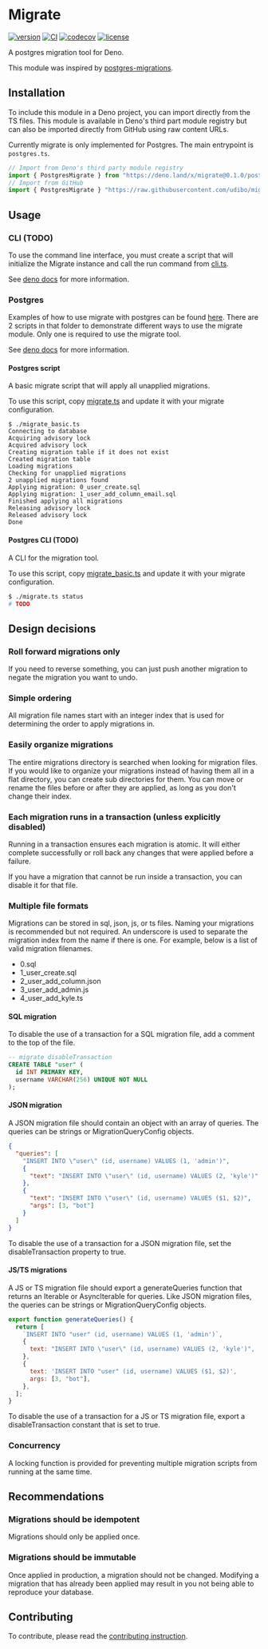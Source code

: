 # Migrate

[![version](https://img.shields.io/badge/release-0.1.0-success)](https://deno.land/x/migrate@0.1.0)
[![CI](https://github.com/udibo/migrate/workflows/CI/badge.svg)](https://github.com/udibo/migrate/actions?query=workflow%3ACI)
[![codecov](https://codecov.io/gh/udibo/migrate/branch/main/graph/badge.svg?token=8Q7TSUFWUY)](https://codecov.io/gh/udibo/migrate)
[![license](https://img.shields.io/github/license/udibo/migrate)](https://github.com/udibo/migrate/blob/master/LICENSE)

A postgres migration tool for Deno.

This module was inspired by
[postgres-migrations](https://www.npmjs.com/package/postgres-migrations).

## Installation

To include this module in a Deno project, you can import directly from the TS
files. This module is available in Deno's third part module registry but can
also be imported directly from GitHub using raw content URLs.

Currently migrate is only implemented for Postgres. The main entrypoint is
`postgres.ts`.

```ts
// Import from Deno's third party module registry
import { PostgresMigrate } from "https://deno.land/x/migrate@0.1.0/postgres.ts";
// Import from GitHub
import { PostgresMigrate } "https://raw.githubusercontent.com/udibo/migrate/0.1.0/postgres.ts";
```

## Usage

### CLI (TODO)

To use the command line interface, you must create a script that will initialize
the Migrate instance and call the run command from [cli.ts](cli.ts).

See [deno docs](https://doc.deno.land/https/deno.land/x/migrate@0.1.0/cli.ts)
for more information.

### Postgres

Examples of how to use migrate with postgres can be found
[here](examples/postgres). There are 2 scripts in that folder to demonstrate
different ways to use the migrate module. Only one is required to use the
migrate tool.

See
[deno docs](https://doc.deno.land/https/deno.land/x/migrate@0.1.0/postgres.ts)
for more information.

#### Postgres script

A basic migrate script that will apply all unapplied migrations.

To use this script, copy [migrate.ts](examples/postgres/migrate.ts) and update
it with your migrate configuration.

```
$ ./migrate_basic.ts
Connecting to database
Acquiring advisory lock
Acquired advisory lock
Creating migration table if it does not exist
Created migration table
Loading migrations
Checking for unapplied migrations
2 unapplied migrations found
Applying migration: 0_user_create.sql
Applying migration: 1_user_add_column_email.sql
Finished applying all migrations
Releasing advisory lock
Released advisory lock
Done
```

#### Postgres CLI (TODO)

A CLI for the migration tool.

To use this script, copy [migrate_basic.ts](examples/postgres/migrate_basic.ts)
and update it with your migrate configuration.

```sh
$ ./migrate.ts status
# TODO
```

## Design decisions

### Roll forward migrations only

If you need to reverse something, you can just push another migration to negate
the migration you want to undo.

### Simple ordering

All migration file names start with an integer index that is used for
determining the order to apply migrations in.

### Easily organize migrations

The entire migrations directory is searched when looking for migration files. If
you would like to organize your migrations instead of having them all in a flat
directory, you can create sub directories for them. You can move or rename the
files before or after they are applied, as long as you don't change their index.

### Each migration runs in a transaction (unless explicitly disabled)

Running in a transaction ensures each migration is atomic. It will either
complete successfully or roll back any changes that were applied before a
failure.

If you have a migration that cannot be run inside a transaction, you can disable
it for that file.

### Multiple file formats

Migrations can be stored in sql, json, js, or ts files. Naming your migrations
is recommended but not required. An underscore is used to separate the migration
index from the name if there is one. For example, below is a list of valid
migration filenames.

- 0.sql
- 1_user_create.sql
- 2_user_add_column.json
- 3_user_add_admin.js
- 4_user_add_kyle.ts

#### SQL migration

To disable the use of a transaction for a SQL migration file, add a comment to
the top of the file.

```sql
-- migrate disableTransaction
CREATE TABLE "user" (
  id INT PRIMARY KEY,
  username VARCHAR(256) UNIQUE NOT NULL
);
```

#### JSON migration

A JSON migration file should contain an object with an array of queries. The
queries can be strings or MigrationQueryConfig objects.

```json
{
  "queries": [
    "INSERT INTO \"user\" (id, username) VALUES (1, 'admin')",
    {
      "text": "INSERT INTO \"user\" (id, username) VALUES (2, 'kyle')"
    },
    {
      "text": "INSERT INTO \"user\" (id, username) VALUES ($1, $2)",
      "args": [3, "bot"]
    }
  ]
}
```

To disable the use of a transaction for a JSON migration file, set the
disableTransaction property to true.

#### JS/TS migrations

A JS or TS migration file should export a generateQueries function that returns
an Iterable or AsyncIterable for queries. Like JSON migration files, the queries
can be strings or MigrationQueryConfig objects.

```js
export function generateQueries() {
  return [
    `INSERT INTO "user" (id, username) VALUES (1, 'admin')`,
    {
      text: "INSERT INTO \"user\" (id, username) VALUES (2, 'kyle')",
    },
    {
      text: 'INSERT INTO "user" (id, username) VALUES ($1, $2)',
      args: [3, "bot"],
    },
  ];
}
```

To disable the use of a transaction for a JS or TS migration file, export a
disableTransaction constant that is set to true.

### Concurrency

A locking function is provided for preventing multiple migration scripts from
running at the same time.

## Recommendations

### Migrations should be idempotent

Migrations should only be applied once.

### Migrations should be immutable

Once applied in production, a migration should not be changed. Modifying a
migration that has already been applied may result in you not being able to
reproduce your database.

## Contributing

To contribute, please read the [contributing instruction](CONTRIBUTING.md).
